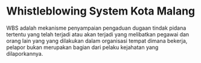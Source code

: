 # Whistleblowing System Kota Malang
WBS adalah mekanisme penyampaian pengaduan dugaan tindak pidana tertentu yang telah terjadi atau akan terjadi yang melibatkan pegawai dan orang lain yang yang dilakukan dalam organisasi tempat dimana bekerja, pelapor bukan merupakan bagian dari pelaku kejahatan yang dilaporkannya.
